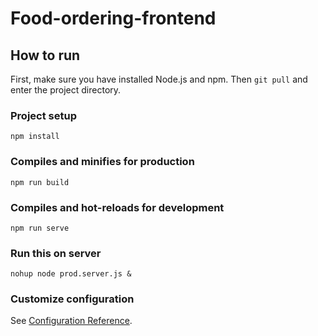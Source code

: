 # Food-ordering-frontend

## How to run

First, make sure you have installed Node.js and npm. Then ```git pull``` and enter the project directory.

### Project setup
```
npm install
```

### Compiles and minifies for production
```
npm run build
```

### Compiles and hot-reloads for development
```
npm run serve
```

### Run this on server
```
nohup node prod.server.js &
```

### Customize configuration
See [Configuration Reference](https://cli.vuejs.org/config/).
